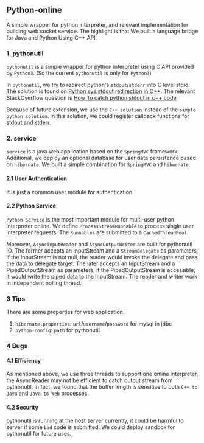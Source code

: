 ## Python-online

A simple wrapper for python interpreter, and relevant implementation for building web socket service. 
The highlight is that We built a language bridge for Java and Python Using C++ API.

### 1. pythonutil
`pythonutil` is a simple wrapper for python interpreter using C API provided by `Python3`. 
(So the current `pythonutil` is only for `Python3`)

In `pythonutil`, we try to redirect python's `stdout`/`stderr` into C level stdio. 
The solution is found on [Python sys.stdout redirection in C++](http://mateusz.loskot.net/posts/2011/12/01/python-sys-stdout-redirection-in-cpp/). 
The relevant StackOverflow question is [How To catch python stdout in c++ code](https://stackoverflow.com/questions/4307187/how-to-catch-python-stdout-in-c-code)

Because of future extension, we use the `C++ solution` instead of the `simple python solution`. 
In this solution, we could register callback functions for stdout and stderr.

### 2. service

`service` is a java web application based on the `SpringMVC` framework. 
Additional, we deploy an optional database for user data persistence based on `hibernate`. 
We built a simple combination for `SpringMVC` and `hibernate`.

#### 2.1 User Authentication
It is just a common user module for authentication.

#### 2.2 Python Service
`Python Service` is the most important module for multi-user python interpreter online. 
We define `ProcessStreamRunnable` to process single user interpreter requests. The `Runnables` are submitted to a `CachedThreadPool`.

Moreover, `AsyncInputReader` and `AsyncOutputWriter` are built for pythonutil IO. 
The former accepts an InputStream and a `StreamDelegate` as parameters, 
if the InputStream is not null, the reader would invoke the delegate and pass the data to delegate target. 
The later accepts an InputStream and a PipedOutputStream as parameters, 
if the PipedOutputStream is accessible, it would write the piped data to the InputStream. 
The reader and writer work in independent polling thread.

### 3 Tips
There are some properties for web application.
1. `hibernate.properties`: `url`/`username`/`password` for mysql in jdbc
2. `python-config`: `path` for pythonutil

### 4 Bugs
#### 4.1 Efficiency
As mentioned above, we use three threads to support one online interpreter, 
the AsyncReader may not be efficient to catch output stream from pythonutil. 
In fact, we found that the buffer length is sensitive to both `C++ to Java` and `Java to Web` processes.

#### 4.2 Security
pythonutil is running at the host server currently, it could be harmful to server if some `bad` code is submitted. 
We could deploy sandbox for pythonutil for future uses.
